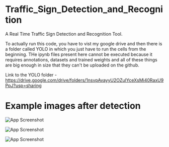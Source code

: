 # Traffic_Sign_Detection_and_Recognition

A Real Time Traffic Sign Detection and Recognition Tool. 

To actually run this code, you have to vist my google drive and then there is a folder called YOLO in which you just have to run the cells from the beginning. THe ipynb files present here cannot be executed because it requires annotations, datasets and trained weights and all of these things are big enough in size that they can't be uploaded on the github.

Link to the YOLO folder - https://drive.google.com/drive/folders/1nsvpAvayyU2OZuIYceXsMi40RaxU9PpJ?usp=sharing

# Example images after detection  

![App Screenshot](https://github.com/tapan-agarwal/Traffic_Sign_Detection_and_Recognition/blob/main/yolov4_image_detected.png)

![App Screenshot](https://github.com/tapan-agarwal/Traffic_Sign_Detection_and_Recognition/blob/main/result_image_yolov4-custom.png)

![App Screenshot](https://github.com/tapan-agarwal/Traffic_Sign_Detection_and_Recognition/blob/main/2.png)
